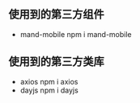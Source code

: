 ## 使用到的第三方组件

- mand-mobile   npm i mand-mobile

## 使用到的第三方类库
- axios    npm  i  axios 
- dayjs    npm  i dayjs 


